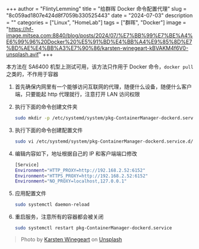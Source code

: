 +++
author = "FlintyLemming"
title = "给群晖 Docker 命令配置代理"
slug = "8c059ad1807e424d8f7059b330525443"
date = "2024-07-03"
description = ""
categories = ["Linux", "HomeLab"]
tags = ["群晖", "Docker"]
image = "https://hf-image.mitsea.com:8840/blog/posts/2024/07/%E7%BB%99%E7%BE%A4%E6%99%96%20Docker%20%E5%91%BD%E4%BB%A4%E9%85%8D%E7%BD%AE%E4%BB%A3%E7%90%86/karsten-winegeart-kBVAKM4f6V0-unsplash.avif"
+++

本方法在 SA6400 机型上测试可用，该方法只作用于 Docker 命令，`docker pull` 之类的，不作用于容器

1. 首先确保内网里有一个能够访问互联网的代理，随便什么设备，随便什么客户端，只要能起 http 代理就行，注意打开 LAN 访问权限

2. 执行下面的命令创建文件夹

    ```bash
    sudo mkdir -p /etc/systemd/system/pkg-ContainerManager-dockerd.service.d
    ```
3. 执行下面的命令创建配置文件

    ```bash
    sudo vi /etc/systemd/system/pkg-ContainerManager-dockerd.service.d/http-proxy.conf
    ```
4. 编辑内容如下，地址根据自己的 IP 和客户端端口修改

    ```bash
    [Service]
    Environment="HTTP_PROXY=http://192.168.2.52:6152"
    Environment="HTTPS_PROXY=http://192.168.2.52:6152"
    Environment="NO_PROXY=localhost,127.0.0.1"
    ```
5. 应用配置文件

    ```bash
    sudo systemctl daemon-reload
    ```
6. 重启服务，注意所有的容器都会被关闭

    ```bash
    sudo systemctl restart pkg-ContainerManager-dockerd.service
    ```

> Photo by [Karsten Winegeart](https://unsplash.com/@karsten116?utm_content=creditCopyText&utm_medium=referral&utm_source=unsplash) on [Unsplash](https://unsplash.com/photos/a-black-and-white-photo-of-wavy-lines-kBVAKM4f6V0?utm_content=creditCopyText&utm_medium=referral&utm_source=unsplash)
      